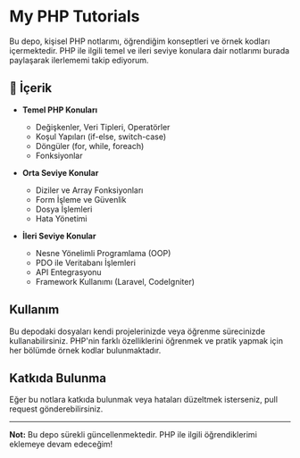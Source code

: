 # My PHP Tutorials

Bu depo, kişisel PHP notlarımı, öğrendiğim konseptleri ve örnek kodları içermektedir. PHP ile ilgili temel ve ileri seviye konulara dair notlarımı burada paylaşarak ilerlememi takip ediyorum.

## 🐘 İçerik

- **Temel PHP Konuları**
  - Değişkenler, Veri Tipleri, Operatörler
  - Koşul Yapıları (if-else, switch-case)
  - Döngüler (for, while, foreach)
  - Fonksiyonlar

- **Orta Seviye Konular**
  - Diziler ve Array Fonksiyonları
  - Form İşleme ve Güvenlik
  - Dosya İşlemleri
  - Hata Yönetimi

- **İleri Seviye Konular**
  - Nesne Yönelimli Programlama (OOP)
  - PDO ile Veritabanı İşlemleri
  - API Entegrasyonu
  - Framework Kullanımı (Laravel, CodeIgniter)

## Kullanım

Bu depodaki dosyaları kendi projelerinizde veya öğrenme sürecinizde kullanabilirsiniz. PHP'nin farklı özelliklerini öğrenmek ve pratik yapmak için her bölümde örnek kodlar bulunmaktadır.

## Katkıda Bulunma

Eğer bu notlara katkıda bulunmak veya hataları düzeltmek isterseniz, pull request gönderebilirsiniz.

---

**Not:** Bu depo sürekli güncellenmektedir. PHP ile ilgili öğrendiklerimi eklemeye devam edeceğim!

